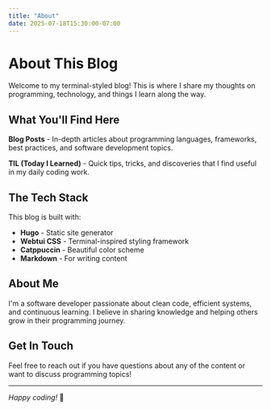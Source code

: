 ```yaml
---
title: "About"
date: 2025-07-18T15:30:00-07:00
---
```


# About This Blog

Welcome to my terminal-styled blog! This is where I share my thoughts on programming, technology, and things I learn along the way.

## What You'll Find Here

**Blog Posts** - In-depth articles about programming languages, frameworks, best practices, and software development topics.

**TIL (Today I Learned)** - Quick tips, tricks, and discoveries that I find useful in my daily coding work.

## The Tech Stack

This blog is built with:
- **Hugo** - Static site generator
- **Webtui CSS** - Terminal-inspired styling framework  
- **Catppuccin** - Beautiful color scheme
- **Markdown** - For writing content

## About Me

I'm a software developer passionate about clean code, efficient systems, and continuous learning. I believe in sharing knowledge and helping others grow in their programming journey.

## Get In Touch

Feel free to reach out if you have questions about any of the content or want to discuss programming topics!

---

*Happy coding!* 🚀
